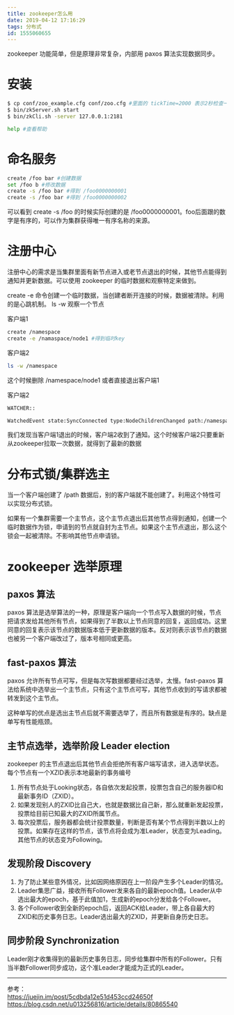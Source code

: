 ```yaml
---
title: zookeeper怎么用
date: 2019-04-12 17:16:29
tags: 分布式
id: 1555060655
---
```

zookeeper 功能简单，但是原理非常复杂，内部用 paxos 算法实现数据同步。

# 安装
```sh
$ cp conf/zoo_example.cfg conf/zoo.cfg #里面的 tickTime=2000 表示2秒检查一次，分布式锁可以以此作为过期时间
$ bin/zkServer.sh start
$ bin/zkCli.sh -server 127.0.0.1:2181

help #查看帮助
```

# 命名服务
```sh
create /foo bar #创建数据
set /foo b #修改数据
create -s /foo bar #得到 /foo0000000001
create -s /foo bar #得到 /foo0000000002
```
可以看到 create -s /foo 的时候实际创建的是 /foo0000000001。foo后面跟的数字是有序的，可以作为集群获得唯一有序名称的来源。

# 注册中心
注册中心的需求是当集群里面有新节点进入或老节点退出的时候，其他节点能得到通知并更新数据。可以使用 zookeeper 的临时数据和观察特定来做到。

create -e 命令创建一个临时数据，当创建者断开连接的时候，数据被清除。利用的是心跳机制。
ls -w 观察一个节点

客户端1
```sh
create /namespace
create -e /namaspace/node1 #得到临时key
```

客户端2
```sh
ls -w /namespace
```

这个时候删除 /namespace/node1 或者直接退出客户端1

客户端2
```sh
WATCHER::

WatchedEvent state:SyncConnected type:NodeChildrenChanged path:/namespace
```

我们发现当客户端1退出的时候，客户端2收到了通知。这个时候客户端2只要重新从zookeeper拉取一次数据，就得到了最新的数据

# 分布式锁/集群选主
当一个客户端创建了 /path 数据后，别的客户端就不能创建了。利用这个特性可以实现分布式锁。

如果有一个集群需要一个主节点，这个主节点退出后其他节点得到通知，创建一个临时数据作为锁，申请到的节点就自封为主节点。如果这个主节点退出，那么这个锁会一起被清除。不影响其他节点申请锁。

# zookeeper 选举原理
## paxos 算法
paxos 算法是选举算法的一种，原理是客户端向一个节点写入数据的时候，节点把请求发给其他所有节点，如果得到了半数以上节点同意的回复，返回成功。这里同意的回复表示该节点的数据版本低于更新数据的版本。反对则表示该节点的数据也被另一个客户端改过了，版本号相同或更高。

## fast-paxos 算法
paxos 允许所有节点可写，但是每次写数据都要经过选举，太慢。fast-paxos 算法给系统中选举出一个主节点，只有这个主节点可写，其他节点收到的写请求都被转发到这个主节点。

这种单写的优点是选出主节点后就不需要选举了，而且所有数据是有序的。缺点是单写有性能瓶颈。

## 主节点选举，选举阶段 Leader election
zookeeper 的主节点退出后其他节点会拒绝所有客户端写请求，进入选举状态。每个节点有一个XZID表示本地最新的事务编号
1. 所有节点处于Looking状态，各自依次发起投票，投票包含自己的服务器ID和最新事务ID（ZXID）。
2. 如果发现别人的ZXID比自己大，也就是数据比自己新，那么就重新发起投票，投票给目前已知最大的ZXID所属节点。
3. 每次投票后，服务器都会统计投票数量，判断是否有某个节点得到半数以上的投票。如果存在这样的节点，该节点将会成为准Leader，状态变为Leading。其他节点的状态变为Following。

## 发现阶段 Discovery
1. 为了防止某些意外情况，比如因网络原因在上一阶段产生多个Leader的情况。
2. Leader集思广益，接收所有Follower发来各自的最新epoch值。Leader从中选出最大的epoch，基于此值加1，生成新的epoch分发给各个Follower。
3. 各个Follower收到全新的epoch后，返回ACK给Leader，带上各自最大的ZXID和历史事务日志。Leader选出最大的ZXID，并更新自身历史日志。

## 同步阶段 Synchronization
Leader刚才收集得到的最新历史事务日志，同步给集群中所有的Follower。只有当半数Follower同步成功，这个准Leader才能成为正式的Leader。

---------------------------
参考：  
https://juejin.im/post/5cdbda12e51d453ccd24650f  
https://blog.csdn.net/u013256816/article/details/80865540